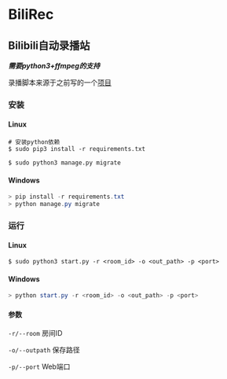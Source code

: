# BiliRec

## Bilibili自动录播站

***需要python3+ffmpeg的支持***

录播脚本来源于之前写的一个[项目](https://github.com/dreammer12138/DDMonitor)

### 安装

#### Linux

```shell
# 安装python依赖
$ sudo pip3 install -r requirements.txt

$ sudo python3 manage.py migrate
```

#### Windows

```powershell
> pip install -r requirements.txt
> python manage.py migrate
```

### 运行

#### Linux

```shell
$ sudo python3 start.py -r <room_id> -o <out_path> -p <port>
```

#### Windows

```powershell
> python start.py -r <room_id> -o <out_path> -p <port>
```

#### 参数

`-r/--room` 房间ID

`-o/--outpath` 保存路径

`-p/--port` Web端口